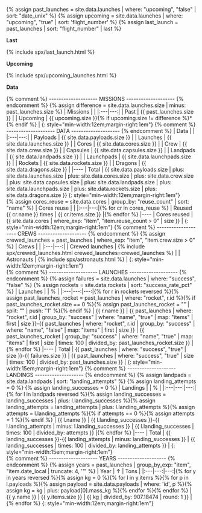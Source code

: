 ---
---

{% assign past_launches = site.data.launches | where: "upcoming", "false" | sort: "date_unix" %}
{% assign upcoming = site.data.launches | where: "upcoming", "true" | sort: 'flight_number' %}
{% assign last_launch = past_launches | sort: "flight_number" | last %}

**Last**

{% include spx/last_launch.html %}

**Upcoming**

{% include spx/upcoming_launches.html %}

**Data**

<div markdown=1 style="justify-content: right;" class="flex">
<div markdown=1>
{% comment %} -------------------- MISSIONS -------------------- {% endcomment %}
{% assign difference = site.data.launches.size | minus: past_launches.size %}
| Missions | |
|:---|---:|
| Past | {{ past_launches.size }} |
| Upcoming | {{ upcoming.size }}{% if upcoming.size != difference %}*{% endif %} |
{: style="min-width:12em;margin-right:1em"}
{% comment %} -------------------- DATA -------------------- {% endcomment %}
| Data | |
|:---|---:|
| Payloads | {{ site.data.payloads.size }} |
| Launches | {{ site.data.launches.size }} |
| Cores | {{ site.data.cores.size }} |
| Crew | {{ site.data.crew.size }} |
| Capsules | {{ site.data.capsules.size }} |
| Landpads | {{ site.data.landpads.size }} |
| Launchpads | {{ site.data.launchpads.size }} |
| Rockets | {{ site.data.rockets.size }} |
| Dragons | {{ site.data.dragons.size }} |
|----
| Total | {{ site.data.payloads.size | plus: site.data.launches.size | plus: site.data.cores.size | plus: site.data.crew.size | plus: site.data.capsules.size | plus: site.data.landpads.size | plus: site.data.launchpads.size | plus: site.data.rockets.size | plus: site.data.dragons.size }}
{: style="min-width:12em;margin-right:1em"}
</div>
<div markdown=1>
{% assign cores_reuse = site.data.cores | group_by: "reuse_count" | sort: "name" %}
| Cores reuse | |
|:---|---:|{% for cr in cores_reuse %}
| Reused {{ cr.name }} times | {{ cr.items.size }} |{% endfor %}
|----
| Cores reused | {{ site.data.cores | where_exp: "item", "item.reuse_count > 0" | size }} |
{: style="min-width:12em;margin-right:1em"}
{% comment %} -------------------- CREWS -------------------- {% endcomment %}
{% assign crewed_launches = past_launches | where_exp: "item", "item.crew.size > 0" %}
| Crews | |
|:---|---:|
| Crewed launches | {% include spx/crewed_launches.html crewed_launches=crewed_launches %} |
| Astronauts | {% include spx/astronauts.html %} |
{: style="min-width:12em;margin-right:1em"}
</div>
<div markdown=1>
{% comment %} -------------------- LAUNCHES -------------------- {% endcomment %}
{% assign failures = site.data.launches | where: "success", "false" %}
{% assign rockets = site.data.rockets | sort: "success_rate_pct" %}
| Launches | | % |
|:---|---:|---:|{% for r in rockets reversed %}{% assign past_launches_rocket = past_launches | where: "rocket", r.id %}{% if past_launches_rocket.size == 0 %}{% assign past_launches_rocket = "" | split: "" | push: "1" %}{% endif %}
| <span {% if r.active != true %}class="fg-secondary" {% endif %}>{{ r.name }}</span> | {{ past_launches | where: "rocket", r.id | group_by: "success" | where: "name", "true" | map: "items" | first | size }}-{{ past_launches | where: "rocket", r.id | group_by: "success" | where: "name", "false" | map: "items" | first | size }} | {{ past_launches_rocket | group_by: "success" | where: "name", "true" | map: "items" | first | size | times: 100 | divided_by: past_launches_rocket.size }} |{% endfor %}
|----
| Total | {{ past_launches | where: "success", "true" | size }}-{{ failures.size }} | {{ past_launches | where: "success", "true" | size | times: 100 | divided_by: past_launches.size }} | 
{: style="min-width:15em;margin-right:1em"}
{% comment %} -------------------- LANDINGS -------------------- {% endcomment %}
{% assign landpads = site.data.landpads | sort: "landing_attempts" %}
{% assign landing_attempts = 0 %}
{% assign landing_successes = 0 %}
| Landings | | % |
|:---|---:|---:|{% for l in landpads reversed %}{% assign landing_successes = landing_successes | plus: l.landing_successes %}{% assign landing_attempts = landing_attempts | plus: l.landing_attempts %}{% assign attempts = l.landing_attempts %}{% if attempts == 0 %}{% assign attempts = 1 %}{% endif %}
| <span {% if l.status != "active" %}class="fg-secondary" {% endif %}title="{{ l.full_name }}">{{ l.name }}</span> | {{ l.landing_successes }}-{{ l.landing_attempts | minus: l.landing_successes }} | {{ l.landing_successes | times: 100 | divided_by: attempts }} |{% endfor %}
|----
| Total | {{ landing_successes }}-{{ landing_attempts | minus: landing_successes }} | {{ landing_successes | times: 100 | divided_by: landing_attempts }} |
{: style="min-width:15em;margin-right:1em"}
</div>
<div markdown=1>
{% comment %} -------------------- YEARS -------------------- {% endcomment %}
{% assign years = past_launches | group_by_exp: "item", "item.date_local | truncate: 4, ''" %}
| Year | &uarr; | Tons |
|:---|---:|---:|{% for y in years reversed %}{% assign kg = 0 %}{% for l in y.items %}{% for p in l.payloads %}{% assign payload = site.data.payloads | where: 'id', p %}{% assign kg = kg | plus: payload[0].mass_kg %}{% endfor %}{% endfor %}
| {{ y.name }} | {{ y.items.size }} | {{ kg | divided_by: 907.18474 | round: 1 }} |{% endfor %}
{: style="min-width:12em;margin-right:1em"}
</div>
</div>